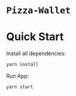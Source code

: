 # `Pizza-Wallet`

# Quick Start

Install all dependencies:

```sh
yarn install
```

Run App:

```sh
yarn start
```
